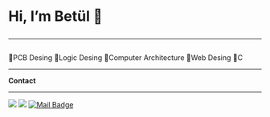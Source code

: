 # Hi, I’m Betül 👋   <hr>
  📌PCB Desing
  📌Logic Desing
  📌Computer Architecture
  📌Web Desing
  📌C <hr>
  **Contact** <hr>
 [![](https://img.shields.io/badge/linkedin-%230077B5.svg?&style=for-the-badge&logo=linkedin&logoColor=white)](https://www.linkedin.com/in/betulkoyuncu/)
 [![](https://img.shields.io/badge/instagram-%23E4405F.svg?&style=for-the-badge&logo=instagram&logoColor=white)](https://instagram.com/kync_betul)
 [![Mail Badge](https://img.shields.io/badge/betulfb19077@gmail.com-c14438?style=for-the-badge&logo=Gmail&logoColor=white&link=mailto:betulfb19077@gmail.com)](mailto:betulfb19077@gmail.com)
